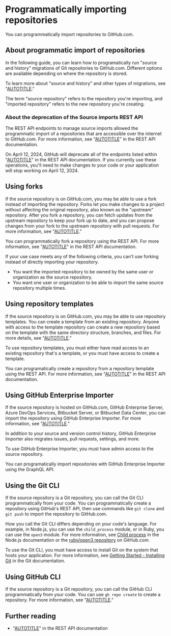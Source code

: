 # Programmatically importing repositories

You can programmatically import repositories to GitHub.com.

## About programmatic import of repositories

In the following guide, you can learn how to programatically run "source and history" migrations of Git repositories to GitHub.com. Different options are available depending on where the repository is stored.

To learn more about "source and history" and other types of migrations, see "[AUTOTITLE](/migrations/overview/planning-your-migration-to-github)."

The term "source repository" refers to the repository you're importing, and "imported repository" refers to the new repository you're creating.

### About the deprecation of the Source imports REST API

The REST API endpoints to manage source imports allowed the programmatic import of a repositories that are accessible over the internet to GitHub.com. For more information, see "[AUTOTITLE](/rest/migrations/source-imports)" in the REST API documentation.

On April 12, 2024, GitHub will deprecate all of the endpoints listed within "[AUTOTITLE](/rest/migrations/source-imports)" in the REST API documentation. If you currently use these operations, you'll need to make changes to your code or your application will stop working on April 12, 2024.

## Using forks

If the source repository is on GitHub.com, you may be able to use a fork instead of importing the repository. Forks let you make changes to a project without affecting the original repository, also known as the "upstream" repository. After you fork a repository, you can fetch updates from the upstream repository to keep your fork up to date, and you can propose changes from your fork to the upstream repository with pull requests. For more information, see "[AUTOTITLE](/pull-requests/collaborating-with-pull-requests/working-with-forks/about-forks)."

You can programmatically fork a repository using the REST API. For more information, see "[AUTOTITLE](/rest/repos/forks)" in the REST API documentation.

If your use case meets any of the following criteria, you can't use forking instead of directly importing your repository.

- You want the imported repository to be owned by the same user or organization as the source repository.
- You want one user or organization to be able to import the same source repository multiple times.

## Using repository templates

If the source repository is on GitHub.com, you may be able to use repository templates. You can create a template from an existing repository. Anyone with access to the template repository can create a new repository based on the template with the same directory structure, branches, and files. For more details, see "[AUTOTITLE](/repositories/creating-and-managing-repositories/creating-a-template-repository)."

To use repository templates, you must either have read access to an existing repository that's a template, or you must have access to create a template.

You can programatically create a repository from a repository template using the REST API. For more information, see "[AUTOTITLE](/rest/repos/repos)" in the REST API documentation.

## Using GitHub Enterprise Importer

If the source repository is hosted on GitHub.com, GitHub Enterprise Server, Azure DevOps Services, Bitbucket Server, or Bitbucket Data Center, you can import the repository using GitHub Enterprise Importer. For more information, see "[AUTOTITLE](/migrations/using-github-enterprise-importer/understanding-github-enterprise-importer/about-github-enterprise-importer)."

In addition to your source and version control history, GitHub Enterprise Importer also migrates issues, pull requests, settings, and more.

To use GitHub Enterprise Importer, you must have admin access to the source repository.

You can programatically import repositories with GitHub Enterprise Importer using the GraphQL API.

## Using the Git CLI

If the source repository is a Git repository, you can call the Git CLI programmatically from your code. You can programmatically create a repository using GitHub's REST API, then use commands like `git clone` and `git push` to import the repository to GitHub.com.

How you call the Git CLI differs depending on your code's language. For example, in Node.js, you can use the `child_process` module, or in Ruby, you can use the `open3` module. For more information, see [Child process](https://nodejs.org/api/child_process.html) in the Node.js documentation or the [ruby/open3 repository](https://github.com/ruby/open3) on GitHub.com.

To use the Git CLI, you must have access to install Git on the system that hosts your application. For more information, see [Getting Started - Installing Git](https://git-scm.com/book/en/v2/Getting-Started-Installing-Git) in the Git documentation.

## Using GitHub CLI

If the source repository is a Git repository, you can call the GitHub CLI programmatically from your code. You can use `gh repo create` to create a repository. For more information, see "[AUTOTITLE](/github-cli/github-cli/about-github-cli)."

## Further reading

- "[AUTOTITLE](/rest/repos/repos)" in the REST API documentation
